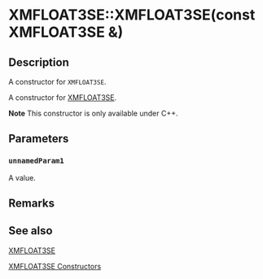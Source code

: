 # XMFLOAT3SE::XMFLOAT3SE(const XMFLOAT3SE &)

## Description

A constructor for `XMFLOAT3SE`.

A constructor for [XMFLOAT3SE](https://learn.microsoft.com/windows/desktop/api/directxpackedvector/ns-directxpackedvector-xmfloat3se).

**Note** This constructor is only available under C++.

## Parameters

### `unnamedParam1`

A value.

## Remarks

## See also

[XMFLOAT3SE](https://learn.microsoft.com/windows/desktop/api/directxpackedvector/ns-directxpackedvector-xmfloat3se)

[XMFLOAT3SE Constructors](https://learn.microsoft.com/windows/desktop/dxmath/xmfloat3se-ctor)